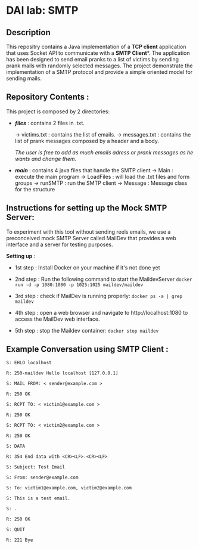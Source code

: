 DAI lab: SMTP
=============

Description
----------

This repositry contains a Java implementation of a **TCP client** application that uses Socket API to communicate with a **SMTP Client***. 
The application has been designed to send email pranks to a list of victims by sending prank mails with randomly selected messages. The project demonstrate the implementation of a SMTP protocol and provide a simple oriented model for sending mails.

Repository Contents : 
----------

This project is composed by 2 directories:
- ***files*** : contains 2 files in .txt.

    -> victims.txt : contains the list of emails.
    -> messages.txt : contains the list of prank messages composed by a header and a body.
    
    *The user is free to add as much emails adress or prank messages as he wants and change them.*

- ***main*** : contains 4 java files that handle the SMTP client
    -> Main : execute the main program
    -> LoadFiles : will load the .txt files and form groups
    -> runSMTP : run the SMTP client
    -> Message : Message class for the structure

Instructions for setting up the Mock SMTP Server:
----------

To experiment with this tool without sending reels emails, we use a preconceived mock SMTP Server called MailDev that provides a web interface and a server for testing purposes.

**Setting up** :

 * 1st step : Install Docker on your machine if it's not done yet<br>

 * 2nd step : Run the following command to start the MaildevServer 
        `docker run -d -p 1080:1080 -p 1025:1025 maildev/maildev`<br>

 * 3rd step : check if MailDev is running properly:
        `docker ps -a | grep maildev`<br>

 * 4th step : open a web browser and navigate to http://localhost:1080 to access the MailDev web interface.<br>

 * 5th step : stop the Maildev container:
        `docker stop maildev`<br>

Example Conversation using SMTP Client :
----------

`S: EHLO localhost`

`R: 250-maildev Hello localhost [127.0.0.1]`

`S: MAIL FROM: < sender@example.com >`

`R: 250 OK`

`S: RCPT TO: < victim1@example.com >`

`R: 250 OK`

`S: RCPT TO: < victim2@example.com >`

`R: 250 OK`

`S: DATA`

`R: 354 End data with <CR><LF>.<CR><LF>`

`S: Subject: Test Email`

`S: From: sender@example.com`

`S: To: victim1@example.com, victim2@example.com`  

`S: This is a test email.`

`S: . `

`R: 250 OK`

`S: QUIT`

`R: 221 Bye`
